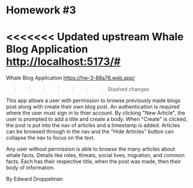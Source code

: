 # Homework #3
<<<<<<< Updated upstream
Whale Blog Application [http://localhost:5173/#](https://hw-3-88a76.web.app/)
=======
Whale Blog Application https://hw-3-88a76.web.app/
>>>>>>> Stashed changes

This app allows a user with permission to browse previously made blogs post along with create their own blog post. An authentication is required where the user must sign in to thier account. By clicking "New Article", the user is prompted to add a title and create a body. When "Create" is clicked, the post is put into the nav of articles and a timestamp is added. Articles can be browsed through in the nav and the "Hide Articles" button can collapse the nav to focus on the text.

Any user without permission is able to browse the many articles about whale facts. Details like roles, threats, social lives, migration, and common facts. Each has their respective title, when the post was made, then their body of information.

By Edward Droppelman
